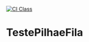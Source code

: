 [![CI Class](https://github.com/leticiamerssENG/TestePilhaeFila/actions/workflows/ci.yml/badge.svg)](https://github.com/leticiamerssENG/TestePilhaeFila/actions/workflows/ci.yml)

# TestePilhaeFila
